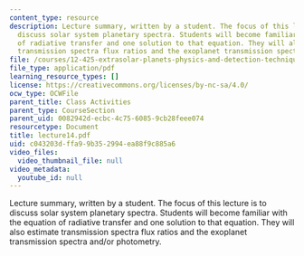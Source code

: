 ```yaml
---
content_type: resource
description: Lecture summary, written by a student. The focus of this lecture is to
  discuss solar system planetary spectra. Students will become familiar with the equation
  of radiative transfer and one solution to that equation. They will also estimate
  transmission spectra flux ratios and the exoplanet transmission spectra and/or photometry.
file: /courses/12-425-extrasolar-planets-physics-and-detection-techniques-fall-2007/c043203dffa99b352994ea88f9c885a6_lecture14.pdf
file_type: application/pdf
learning_resource_types: []
license: https://creativecommons.org/licenses/by-nc-sa/4.0/
ocw_type: OCWFile
parent_title: Class Activities
parent_type: CourseSection
parent_uid: 0082942d-ecbc-4c75-6085-9cb28feee074
resourcetype: Document
title: lecture14.pdf
uid: c043203d-ffa9-9b35-2994-ea88f9c885a6
video_files:
  video_thumbnail_file: null
video_metadata:
  youtube_id: null
---
```

Lecture summary, written by a student. The focus of this lecture is to discuss solar system planetary spectra. Students will become familiar with the equation of radiative transfer and one solution to that equation. They will also estimate transmission spectra flux ratios and the exoplanet transmission spectra and/or photometry.